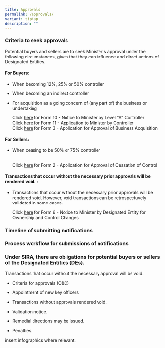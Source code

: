 ```yaml
---
title: Approvals
permalink: /approvals/
variant: tiptap
description: ""
---
```

<h3>Criteria to seek approvals</h3><p>Potential buyers and sellers are to seek Minister's approval under the following circumstances, given that they can influence and direct actions of Designated Entities.</p><p></p><h4>For Buyers:</h4><ul data-tight="true" class="tight"><li><p>When becoming 12%, 25% or 50% controller</p></li><li><p>When becoming an indirect controller</p></li><li><p>For acquisition as a going concern of (any part of) the business or undertaking</p><p></p><p>Click <a href="https://cms.isomer.gov.sg/files/Notifications/10__Notice_to_Minister_by_Level_A_Controller_v2__ddd___wl_.pdf" rel="noopener noreferrer nofollow" target="_blank"><u>here</u></a> for Form 10 - Notice to Minister by Level "A" Controller<br>Click <a href="/files/Approvals/11__Application_to_Minister_by_Controller_v2__ddd_.pdf" rel="noopener noreferrer nofollow" target="_blank">here </a>for Form 11 - Application to Minister by Controller<br>Click <a href="/files/Approvals/3__Application_for_Approval_of_Business_Acquisition_v2__jh_.pdf" rel="noopener noreferrer nofollow" target="_blank">here</a> for Form 3 - Application for Approval of Business Acquisition</p></li></ul><h4>For Sellers:</h4><ul data-tight="true" class="tight"><li><p>When ceasing to be 50% or 75% controller</p><p><br>Click <a href="/files/Approvals/2__Application_for_Approval_of_Business_Sale_by_Designated_Entity_v2__jh_.pdf" rel="noopener noreferrer nofollow" target="_blank">here</a> for Form 2 - Application for Approval of Cessation of Control</p></li></ul><h4>Transactions that occur without the necessary prior approvals will be rendered void. :</h4><ul data-tight="true" class="tight"><li><p>Transactions that occur without the necessary prior approvals will be rendered void. However, void transactions can be retrospectuvely validated in some cases. </p><p>Click <a href="https://cms.isomer.gov.sg/files/Notifications/6__Notice_to_Minister_by_Designated_Entity_for_OC_changes_v1__jh_.pdf" rel="noopener noreferrer nofollow" target="_blank"><u>here</u></a> for Form 6 - Notice to Minister by Designated Entity for Ownership and Control Changes</p><p></p></li></ul><h3>Timeline of submitting notifications</h3><h3>Process workflow for submissions of notifications</h3><p></p><h3>Under SIRA, there are obligations for potential buyers or sellers of the Designated Entities (DEs).</h3><p>Transactions that occur without the necessary approval will be void.</p><ul data-tight="true" class="tight"><li><p>Criteria for approvals (O&amp;C)</p></li><li><p>Appointment of new key officers</p></li><li><p>Transactions without approvals rendered void.</p></li><li><p>Validation notice.</p></li><li><p>Remedial directions may be issued.</p></li><li><p>Penalties.</p></li></ul><p>insert infographics where relevant.</p>